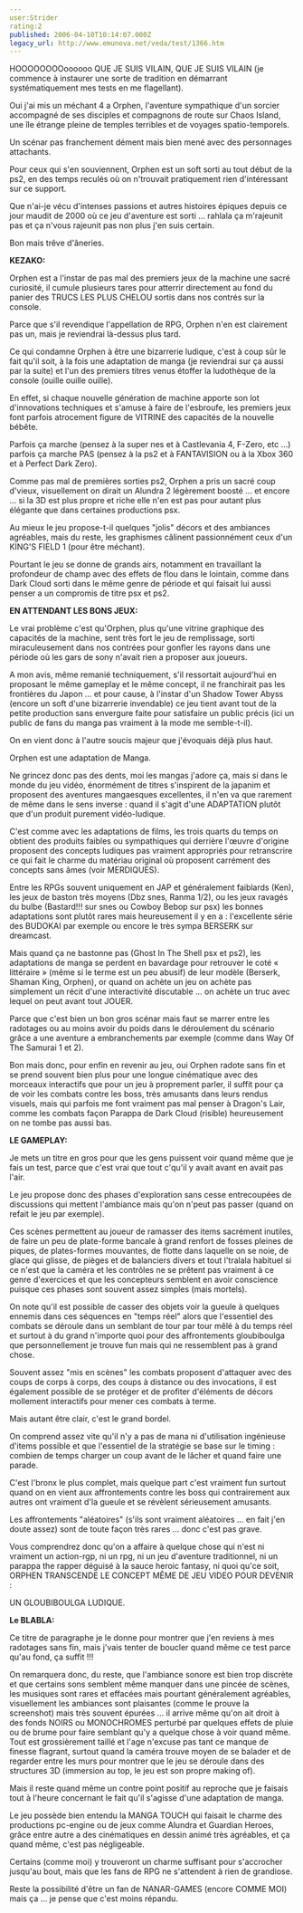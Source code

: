 ```yaml
---
user:Strider
rating:2
published: 2006-04-10T10:14:07.000Z
legacy_url: http://www.emunova.net/veda/test/1366.htm
---
```

HOOOOOOOOoooooo QUE JE SUIS VILAIN, QUE JE SUIS VILAIN (je commence à instaurer une sorte de tradition en démarrant systématiquement mes tests en me flagellant).  

  

Oui j'ai mis un méchant 4 a Orphen, l'aventure sympathique d'un sorcier accompagné de ses disciples et compagnons de route sur Chaos Island, une île étrange pleine de temples terribles et de voyages spatio-temporels.  

Un scénar pas franchement dément mais bien mené avec des personnages attachants.  

  

Pour ceux qui s'en souviennent, Orphen est un soft sorti au tout début de la ps2, en des temps reculés où on n'trouvait pratiquement rien d'intéressant sur ce support.  

Que n'ai-je vécu d'intenses passions et autres histoires épiques depuis ce jour maudit de 2000 où ce jeu d'aventure est sorti ... rahlala ça m'rajeunit pas et ça n'vous rajeunit pas non plus j'en suis certain.  

Bon mais trêve d'âneries.  

  

**KEZAKO:**  

  

Orphen est a l'instar de pas mal des premiers jeux de la machine une sacré curiosité, il cumule plusieurs tares pour atterrir directement au fond du panier des TRUCS LES PLUS CHELOU sortis dans nos contrés sur la console.  

Parce que s'il revendique l'appellation de RPG, Orphen n'en est clairement pas un, mais je reviendrai là-dessus plus tard.  

  

Ce qui condamne Orphen à être une bizarrerie ludique, c'est à coup sûr le fait qu'il soit, à la fois une adaptation de manga (je reviendrai sur ça aussi par la suite) et l'un des premiers titres venus étoffer la ludothèque de la console (ouille ouille ouille).  

  

En effet, si chaque nouvelle génération de machine apporte son lot d'innovations techniques et s'amuse à faire de l'esbroufe, les premiers jeux font parfois atrocement figure de VITRINE des capacités de la nouvelle bébête.  

Parfois ça marche (pensez à la super nes et à Castlevania 4, F-Zero, etc ...) parfois ça marche PAS (pensez à la ps2 et à FANTAVISION ou à la Xbox 360 et à Perfect Dark Zero).  

  

Comme pas mal de premières sorties ps2, Orphen a pris un sacré coup d'vieux, visuellement on dirait un Alundra 2 légèrement boosté ... et encore ... si la 3D est plus propre et riche elle n'en est pas pour autant plus élégante que dans certaines productions psx.  

Au mieux le jeu propose-t-il quelques "jolis" décors et des ambiances agréables, mais du reste, les graphismes câlinent passionnément ceux d'un KING'S FIELD 1 (pour être méchant).  

  

Pourtant le jeu se donne de grands airs, notamment en travaillant la profondeur de champ avec des effets de flou dans le lointain, comme dans Dark Cloud sorti dans le même genre de période et qui faisait lui aussi penser a un compromis de titre psx et ps2\.  

  

**EN ATTENDANT LES BONS JEUX:**  

  

Le vrai problème c'est qu'Orphen, plus qu'une vitrine graphique des capacités de la machine, sent très fort le jeu de remplissage, sorti miraculeusement dans nos contrées pour gonfler les rayons dans une période où les gars de sony n'avait rien a proposer aux joueurs.  

A mon avis, même remanié techniquement, s'il ressortait aujourd'hui en proposant le même gameplay et le même concept, il ne franchirait pas les frontières du Japon ... et pour cause, à l'instar d'un Shadow Tower Abyss (encore un soft d'une bizarrerie invendable) ce jeu tient avant tout de la petite production sans envergure faite pour satisfaire un public précis (ici un public de fans du manga pas vraiment à la mode me semble-t-il).  

  

On en vient donc à l'autre soucis majeur que j'évoquais déjà plus haut.  

Orphen est une adaptation de Manga.  

Ne grincez donc pas des dents, moi les mangas j'adore ça, mais si dans le monde du jeu vidéo, énormément de titres s'inspirent de la japanim et proposent des aventures mangaesques excellentes, il n'en va que rarement de même dans le sens inverse : quand il s'agit d'une ADAPTATION plutôt que d'un produit purement vidéo-ludique.  

  

C'est comme avec les adaptations de films, les trois quarts du temps on obtient des produits faibles ou sympathiques qui derrière l'œuvre d'origine proposent des concepts ludiques pas vraiment appropriés pour retranscrire ce qui fait le charme du matériau original où proposent carrément des concepts sans âmes (voir MERDIQUES).  

  

Entre les RPGs souvent uniquement en JAP et généralement faiblards (Ken), les jeux de baston très moyens (Dbz snes, Ranma 1/2), ou les jeux ravagés du bulbe (Bastard!!! sur snes ou Cowboy Bebop sur psx) les bonnes adaptations sont plutôt rares mais heureusement il y en a : l'excellente série des BUDOKAI par exemple ou encore le très sympa BERSERK sur dreamcast.  

  

Mais quand ça ne bastonne pas (Ghost In The Shell psx et ps2), les adaptations de manga se perdent en bavardage pour retrouver le coté « littéraire » (même si le terme est un peu abusif) de leur modèle (Berserk, Shaman King, Orphen), or quand on achète un jeu on achète pas simplement un récit d'une interactivité discutable ... on achète un truc avec lequel on peut avant tout JOUER.  

Parce que c'est bien un bon gros scénar mais faut se marrer entre les radotages ou au moins avoir du poids dans le déroulement du scénario grâce a une aventure a embranchements par exemple (comme dans Way Of The Samurai 1 et 2).  

  

Bon mais donc, pour enfin en revenir au jeu, oui Orphen radote sans fin et se prend souvent bien plus pour une longue cinématique avec des morceaux interactifs que pour un jeu à proprement parler, il suffit pour ça de voir les combats contre les boss, très amusants dans leurs rendus visuels, mais qui parfois me font vraiment pas mal penser à Dragon's Lair, comme les combats façon Parappa de Dark Cloud (risible) heureusement on ne tombe pas aussi bas.  

  

  

**LE GAMEPLAY:**  

  

Je mets un titre en gros pour que les gens puissent voir quand même que je fais un test, parce que c'est vrai que tout c'qu'il y avait avant en avait pas l'air.  

Le jeu propose donc des phases d'exploration sans cesse entrecoupées de discussions qui mettent l'ambiance mais qu'on n'peut pas passer (quand on refait le jeu par exemple).  

  

Ces scènes permettent au joueur de ramasser des items sacrément inutiles, de faire un peu de plate-forme bancale à grand renfort de fosses pleines de piques, de plates-formes mouvantes, de flotte dans laquelle on se noie, de glace qui glisse, de pièges et de balanciers divers et tout l'tralala habituel si ce n'est que la caméra et les contrôles ne se prêtent pas vraiment à ce genre d'exercices et que les concepteurs semblent en avoir conscience puisque ces phases sont souvent assez simples (mais mortels).  

  

On note qu'il est possible de casser des objets voir la gueule à quelques ennemis dans ces séquences en "temps réel" alors que l'essentiel des combats se déroule dans un semblant de tour par tour mêlé à du temps réel et surtout à du grand n'importe quoi pour des affrontements gloubiboulga que personnellement je trouve fun mais qui ne ressemblent pas à grand chose.  

Souvent assez "mis en scènes" les combats proposent d'attaquer avec des coups de corps à corps, des coups à distance ou des invocations, il est également possible de se protéger et de profiter d'éléments de décors mollement interactifs pour mener ces combats à terme.  

  

Mais autant être clair, c'est le grand bordel.  

On comprend assez vite qu'il n'y a pas de mana ni d'utilisation ingénieuse d'items possible et que l'essentiel de la stratégie se base sur le timing : combien de temps charger un coup avant de le lâcher et quand faire une parade.  

  

C'est l'bronx le plus complet, mais quelque part c'est vraiment fun surtout quand on en vient aux affrontements contre les boss qui contrairement aux autres ont vraiment d'la gueule et se révèlent sérieusement amusants.  

  

Les affrontements "aléatoires" (s'ils sont vraiment aléatoires ... en fait j'en doute assez) sont de toute façon très rares ... donc c'est pas grave.  

  

Vous comprendrez donc qu'on a affaire à quelque chose qui n'est ni vraiment un action-rgp, ni un rpg, ni un jeu d'aventure traditionnel, ni un parappa the rapper déguisé à la sauce heroic fantasy, ni quoi qu'ce soit, ORPHEN TRANSCENDE LE CONCEPT MÊME DE JEU VIDEO POUR DEVENIR :  

  

UN GLOUBIBOULGA LUDIQUE.  

  

  

**Le BLABLA:**  

  

Ce titre de paragraphe je le donne pour montrer que j'en reviens à mes radotages sans fin, mais j'vais tenter de boucler quand même ce test parce qu'au fond, ça suffit !!!  

  

On remarquera donc, du reste, que l'ambiance sonore est bien trop discrète et que certains sons semblent même manquer dans une pincée de scènes, les musiques sont rares et effacées mais pourtant généralement agréables, visuellement les ambiances sont plaisantes (comme le prouve la screenshot) mais très souvent épurées ... il arrive même qu'on ait droit à des fonds NOIRS ou MONOCHROMES perturbé par quelques effets de pluie ou de brume pour faire semblant qu'y a quelque chose à voir quand même. Tout est grossièrement taillé et l'age n'excuse pas tant ce manque de finesse flagrant, surtout quand la caméra trouve moyen de se balader et de regarder entre les murs pour montrer que le jeu se déroule dans des structures 3D (immersion au top, le jeu est son propre making of).  

  

Mais il reste quand même un contre point positif au reproche que je faisais tout à l'heure concernant le fait qu'il s'agisse d'une adaptation de manga.  

Le jeu possède bien entendu la MANGA TOUCH qui faisait le charme des productions pc-engine ou de jeux comme Alundra et Guardian Heroes, grâce entre autre a des cinématiques en dessin animé très agréables, et ça quand même, c'est pas négligeable.   

Certains (comme moi) y trouveront un charme suffisant pour s'accrocher jusqu'au bout, mais que les fans de RPG ne s'attendent à rien de grandiose.  

  

Reste la possibilité d'être un fan de NANAR-GAMES (encore COMME MOI) mais ça ... je pense que c'est moins répandu.
